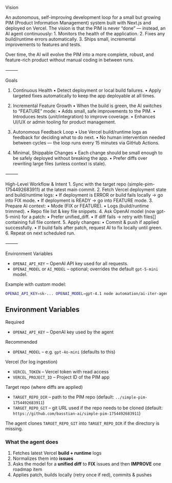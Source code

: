 
Vision

An autonomous, self-improving development loop for a small but growing PIM (Product Information Management) system built with Next.js and deployed on Vercel.
The vision is that the PIM is never “done” — instead, an AI agent continuously:
	1.	Monitors the health of the application.
	2.	Fixes any build/runtime errors automatically.
	3.	Ships small, incremental improvements to features and tests.

Over time, the AI will evolve the PIM into a more complete, robust, and feature-rich product without manual coding in between runs.

⸻

Goals

1. Continuous Health
	•	Detect deployment or local build failures.
	•	Apply targeted fixes automatically to keep the app deployable at all times.

2. Incremental Feature Growth
	•	When the build is green, the AI switches to “FEATURE” mode:
	•	Adds small, safe improvements to the PIM.
	•	Introduces tests (unit/integration) to improve coverage.
	•	Enhances UI/UX or admin tooling for product management.

3. Autonomous Feedback Loop
	•	Use Vercel build/runtime logs as feedback for deciding what to do next.
	•	No human intervention needed between cycles — the loop runs every 15 minutes via GitHub Actions.

4. Minimal, Shippable Changes
	•	Each change should be small enough to be safely deployed without breaking the app.
	•	Prefer diffs over rewriting large files (unless context is stale).

⸻

High-Level Workflow & Intent
	1.	Sync with the target repo (simple-pim-1754492683911) at the latest main commit.
	2.	Fetch Vercel deployment state and build/runtime logs:
	•	If deployment is ERROR or build fails locally → go into FIX mode.
	•	If deployment is READY → go into FEATURE mode.
	3.	Prepare AI context:
	•	Mode (FIX or FEATURE).
	•	Logs (build/runtime trimmed).
	•	Repo file list & key file snippets.
	4.	Ask OpenAI model (now gpt-5-mini) for a patch:
	•	Prefer unified_diff.
	•	If diff fails → retry with files[] containing full file content.
	5.	Apply changes:
	•	Commit & push if applied successfully.
	•	If build fails after patch, request AI to fix locally until green.
	6.	Repeat on next scheduled run.


⸻

Environment Variables

- `OPENAI_API_KEY` – OpenAI API key used for all requests.
- `OPENAI_MODEL` or `AI_MODEL` – optional; overrides the default `gpt-5-mini` model.

Example with custom model:

```bash
OPENAI_API_KEY=sk-... OPENAI_MODEL=gpt-4.1 node automation/ai-iter-agent.cjs
```

## Environment Variables

Required

- `OPENAI_API_KEY` – OpenAI key used by the agent

Recommended

- `OPENAI_MODEL` – e.g. `gpt-4o-mini` (defaults to this)

Vercel (for log ingestion)

- `VERCEL_TOKEN` – Vercel token with read access
- `VERCEL_PROJECT_ID` – Project ID of the PIM app

Target repo (where diffs are applied)

- `TARGET_REPO_DIR` – path to the PIM repo (default: `../simple-pim-1754492683911`)
- `TARGET_REPO_GIT` – git URL used if the repo needs to be cloned (default: `https://github.com/basstian-ai/simple-pim-1754492683911`)

The agent clones `TARGET_REPO_GIT` into `TARGET_REPO_DIR` if the directory is missing.

### What the agent does
1) Fetches latest Vercel **build + runtime** logs  
2) Normalizes them into **issues**  
3) Asks the model for a **unified diff** to **FIX** issues and then **IMPROVE** one roadmap item  
4) Applies patch, builds locally (retry once if red), commits & pushes
